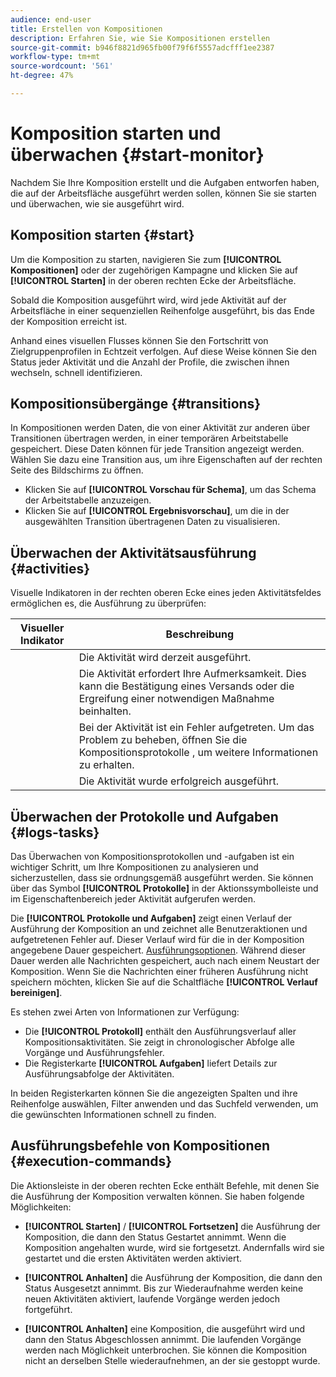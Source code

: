 ```yaml
---
audience: end-user
title: Erstellen von Kompositionen
description: Erfahren Sie, wie Sie Kompositionen erstellen
source-git-commit: b946f8821d965fb00f79f6f5557adcfff1ee2387
workflow-type: tm+mt
source-wordcount: '561'
ht-degree: 47%

---
```



# Komposition starten und überwachen {#start-monitor}

Nachdem Sie Ihre Komposition erstellt und die Aufgaben entworfen haben, die auf der Arbeitsfläche ausgeführt werden sollen, können Sie sie starten und überwachen, wie sie ausgeführt wird.

## Komposition starten {#start}

Um die Komposition zu starten, navigieren Sie zum **[!UICONTROL Kompositionen]** oder der zugehörigen Kampagne und klicken Sie auf **[!UICONTROL Starten]** in der oberen rechten Ecke der Arbeitsfläche.

Sobald die Komposition ausgeführt wird, wird jede Aktivität auf der Arbeitsfläche in einer sequenziellen Reihenfolge ausgeführt, bis das Ende der Komposition erreicht ist.

Anhand eines visuellen Flusses können Sie den Fortschritt von Zielgruppenprofilen in Echtzeit verfolgen. Auf diese Weise können Sie den Status jeder Aktivität und die Anzahl der Profile, die zwischen ihnen wechseln, schnell identifizieren.

## Kompositionsübergänge {#transitions}

In Kompositionen werden Daten, die von einer Aktivität zur anderen über Transitionen übertragen werden, in einer temporären Arbeitstabelle gespeichert. Diese Daten können für jede Transition angezeigt werden. Wählen Sie dazu eine Transition aus, um ihre Eigenschaften auf der rechten Seite des Bildschirms zu öffnen.

* Klicken Sie auf **[!UICONTROL Vorschau für Schema]**, um das Schema der Arbeitstabelle anzuzeigen.
* Klicken Sie auf **[!UICONTROL Ergebnisvorschau]**, um die in der ausgewählten Transition übertragenen Daten zu visualisieren.

## Überwachen der Aktivitätsausführung {#activities}

Visuelle Indikatoren in der rechten oberen Ecke eines jeden Aktivitätsfeldes ermöglichen es, die Ausführung zu überprüfen:

| Visueller Indikator | Beschreibung |
|-----|------------|
|  | Die Aktivität wird derzeit ausgeführt. |
|  | Die Aktivität erfordert Ihre Aufmerksamkeit. Dies kann die Bestätigung eines Versands oder die Ergreifung einer notwendigen Maßnahme beinhalten. |
|  | Bei der Aktivität ist ein Fehler aufgetreten. Um das Problem zu beheben, öffnen Sie die Kompositionsprotokolle , um weitere Informationen zu erhalten. |
|  | Die Aktivität wurde erfolgreich ausgeführt. |

## Überwachen der Protokolle und Aufgaben {#logs-tasks}

Das Überwachen von Kompositionsprotokollen und -aufgaben ist ein wichtiger Schritt, um Ihre Kompositionen zu analysieren und sicherzustellen, dass sie ordnungsgemäß ausgeführt werden. Sie können über das Symbol **[!UICONTROL Protokolle]** in der Aktionssymbolleiste und im Eigenschaftenbereich jeder Aktivität aufgerufen werden.

Die **[!UICONTROL Protokolle und Aufgaben]** zeigt einen Verlauf der Ausführung der Komposition an und zeichnet alle Benutzeraktionen und aufgetretenen Fehler auf. Dieser Verlauf wird für die in der Komposition angegebene Dauer gespeichert. [Ausführungsoptionen](composition-settings.md). Während dieser Dauer werden alle Nachrichten gespeichert, auch nach einem Neustart der Komposition. Wenn Sie die Nachrichten einer früheren Ausführung nicht speichern möchten, klicken Sie auf die Schaltfläche **[!UICONTROL Verlauf bereinigen]**.

Es stehen zwei Arten von Informationen zur Verfügung:

* Die **[!UICONTROL Protokoll]** enthält den Ausführungsverlauf aller Kompositionsaktivitäten. Sie zeigt in chronologischer Abfolge alle Vorgänge und Ausführungsfehler.
* Die Registerkarte **[!UICONTROL Aufgaben]** liefert Details zur Ausführungsabfolge der Aktivitäten.

In beiden Registerkarten können Sie die angezeigten Spalten und ihre Reihenfolge auswählen, Filter anwenden und das Suchfeld verwenden, um die gewünschten Informationen schnell zu finden.

## Ausführungsbefehle von Kompositionen {#execution-commands}

Die Aktionsleiste in der oberen rechten Ecke enthält Befehle, mit denen Sie die Ausführung der Komposition verwalten können. Sie haben folgende Möglichkeiten:

* **[!UICONTROL Starten]** / **[!UICONTROL Fortsetzen]** die Ausführung der Komposition, die dann den Status Gestartet annimmt. Wenn die Komposition angehalten wurde, wird sie fortgesetzt. Andernfalls wird sie gestartet und die ersten Aktivitäten werden aktiviert.

* **[!UICONTROL Anhalten]** die Ausführung der Komposition, die dann den Status Ausgesetzt annimmt. Bis zur Wiederaufnahme werden keine neuen Aktivitäten aktiviert, laufende Vorgänge werden jedoch fortgeführt.

* **[!UICONTROL Anhalten]** eine Komposition, die ausgeführt wird und dann den Status Abgeschlossen annimmt. Die laufenden Vorgänge werden nach Möglichkeit unterbrochen. Sie können die Komposition nicht an derselben Stelle wiederaufnehmen, an der sie gestoppt wurde.
